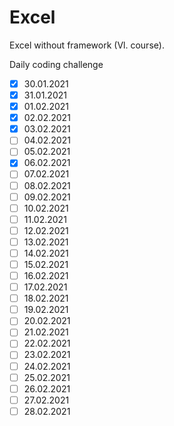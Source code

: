 # Excel

Excel without framework (Vl. course).

Daily coding challenge

- [x] 30.01.2021
- [x] 31.01.2021
- [x] 01.02.2021
- [x] 02.02.2021
- [x] 03.02.2021
- [ ] 04.02.2021
- [ ] 05.02.2021
- [x] 06.02.2021
- [ ] 07.02.2021
- [ ] 08.02.2021
- [ ] 09.02.2021
- [ ] 10.02.2021
- [ ] 11.02.2021
- [ ] 12.02.2021
- [ ] 13.02.2021
- [ ] 14.02.2021
- [ ] 15.02.2021
- [ ] 16.02.2021
- [ ] 17.02.2021
- [ ] 18.02.2021
- [ ] 19.02.2021
- [ ] 20.02.2021
- [ ] 21.02.2021
- [ ] 22.02.2021
- [ ] 23.02.2021
- [ ] 24.02.2021
- [ ] 25.02.2021
- [ ] 26.02.2021
- [ ] 27.02.2021
- [ ] 28.02.2021
